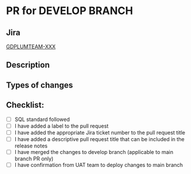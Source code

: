 # PR for DEVELOP BRANCH

## Jira
[GDPLUMTEAM-XXX](https://sainsburys-jira.valiantys.net/browse/GDPLUMTEAM-XXX)

## Description
<!-- Please describe what you have changed or added -->

## Types of changes
<!-- What types of changes does your code introduce?  -->
<!-- Bug fix (non-breaking change which fixes an issue) -->
<!-- New feature (non-breaking change which adds functionality) -->
<!-- Breaking change (fix or feature that would cause existing functionality to not work as expected) -->
<!-- Please specify the UAT completion date -->
<!-- Please attach PR request raised for develop branch -->

## Checklist:
- [ ] SQL standard followed
- [ ] I have added a label to the pull request
- [ ] I have added the appropriate Jira ticket number to the pull request title
- [ ] I have added a descriptive pull request title that can be included in the release notes
- [ ] I have merged the changes to develop branch (applicable to main branch PR only)
- [ ] I have confirmation from UAT team to deploy changes to main branch
